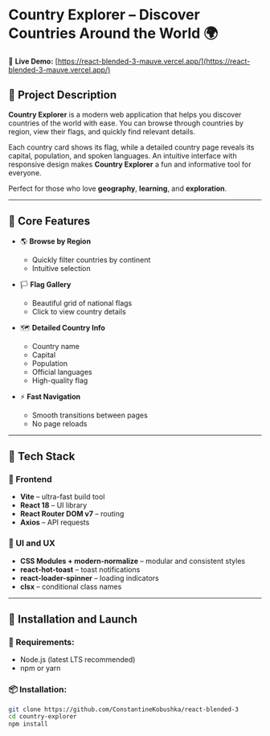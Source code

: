 # Country Explorer – Discover Countries Around the World 🌍

🔗 **Live Demo:**
[https://react-blended-3-mauve.vercel.app/](https://react-blended-3-mauve.vercel.app/)

## 🔎 Project Description

**Country Explorer** is a modern web application that helps you discover
countries of the world with ease. You can browse through countries by region,
view their flags, and quickly find relevant details.

Each country card shows its flag, while a detailed country page reveals its
capital, population, and spoken languages. An intuitive interface with
responsive design makes **Country Explorer** a fun and informative tool for
everyone.

Perfect for those who love **geography**, **learning**, and **exploration**.

---

## 🌟 Core Features

- 🌎 **Browse by Region**

  - Quickly filter countries by continent
  - Intuitive selection

- 🏳️ **Flag Gallery**

  - Beautiful grid of national flags
  - Click to view country details

- 🗺️ **Detailed Country Info**

  - Country name
  - Capital
  - Population
  - Official languages
  - High-quality flag

- ⚡ **Fast Navigation**
  - Smooth transitions between pages
  - No page reloads

---

## 🧰 Tech Stack

### 🔨 Frontend

- **Vite** – ultra-fast build tool
- **React 18** – UI library
- **React Router DOM v7** – routing
- **Axios** – API requests

### 🎨 UI and UX

- **CSS Modules + modern-normalize** – modular and consistent styles
- **react-hot-toast** – toast notifications
- **react-loader-spinner** – loading indicators
- **clsx** – conditional class names

---

## 🚀 Installation and Launch

### 🔧 Requirements:

- Node.js (latest LTS recommended)
- npm or yarn

### 📦 Installation:

```bash
git clone https://github.com/ConstantineKobushka/react-blended-3
cd country-explorer
npm install
```
